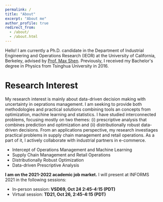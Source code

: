 ```yaml
---
permalink: /
title: "About"
excerpt: "About me"
author_profile: true
redirect_from: 
  - /about/
  - /about.html
---
```


Hello! I am currently a Ph.D. candidate in the Department of Industrial Engineering and Operations Research (IEOR) at the University of California, Berkeley, advised by [Prof. Max Shen](https://shen.ieor.berkeley.edu). Previously, I received my Bachelor's degree in Physics from Tsinghua University in 2016.  

# Research Interest
My research interest is mainly about data-driven decision making with uncertainty in oeprations management. I am seeking to provide both methodologies and practical solutions combining tools an concepts from optimization, machine learning and statistics. I have studied interconnected problems, focusing mostly on two themes: (i) prescriptive analysis that combines prediction and optimization and (ii) distributionally robust data-driven decisions. From an applications perspective, my research investiages practical problems in supply chain management and retail operations. As a part of it, I actively collaborate with industrial partners in e-commerce.  
   
* Intercept of Operations Management and Machine Learning
* Supply Chain Management and Retail Operations
* Distributionally Robust Optimization
* Data-driven Prescriptive Analysis
    
    
**I am on the 2021-2022 academic job market.** I will present at INFORMS 2021 in the following sessions:
    
* In-person session: **VSD69, Oct 24 2:45-4:15 (PDT)**
* Virtual session: **TD21, Oct 26, 2:45-4:15 (PDT)**
